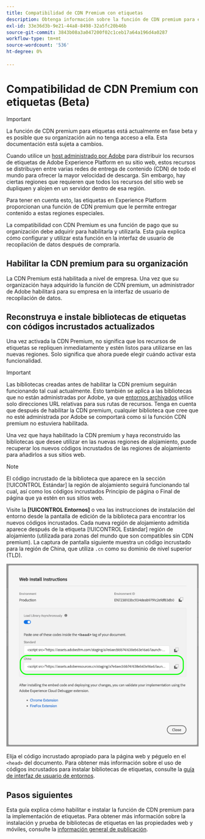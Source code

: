 ```yaml
---
title: Compatibilidad de CDN Premium con etiquetas
description: Obtenga información sobre la función de CDN premium para etiquetas y cómo se puede utilizar para entregar el contenido en varias regiones geográficas.
exl-id: 33e36d3b-9e21-44a8-8498-32a5fc20b46b
source-git-commit: 3843b08a3a047200f02c1ceb17a64a196d4a0287
workflow-type: tm+mt
source-wordcount: '536'
ht-degree: 0%

---
```


# Compatibilidad de CDN Premium con etiquetas (Beta)

>[!IMPORTANT]
>
>La función de CDN premium para etiquetas está actualmente en fase beta y es posible que su organización aún no tenga acceso a ella. Esta documentación está sujeta a cambios.

Cuando utilice un [host administrado por Adobe](./hosts/managed-by-adobe-host.md) para distribuir los recursos de etiquetas de Adobe Experience Platform en su sitio web, estos recursos se distribuyen entre varias redes de entrega de contenido (CDN) de todo el mundo para ofrecer la mayor velocidad de descarga. Sin embargo, hay ciertas regiones que requieren que todos los recursos del sitio web se dupliquen y alojen en un servidor dentro de esa región.

Para tener en cuenta esto, las etiquetas en Experience Platform proporcionan una función de CDN premium que le permite entregar contenido a estas regiones especiales.

La compatibilidad con CDN Premium es una función de pago que su organización debe adquirir para habilitarla y utilizarla. Esta guía explica cómo configurar y utilizar esta función en la interfaz de usuario de recopilación de datos después de comprarla.

## Habilitar la CDN premium para su organización

La CDN Premium está habilitada a nivel de empresa. Una vez que su organización haya adquirido la función de CDN premium, un administrador de Adobe habilitará para su empresa en la interfaz de usuario de recopilación de datos.

## Reconstruya e instale bibliotecas de etiquetas con códigos incrustados actualizados

Una vez activada la CDN Premium, no significa que los recursos de etiquetas se repliquen inmediatamente y estén listos para utilizarse en las nuevas regiones. Solo significa que ahora puede elegir cuándo activar esta funcionalidad.

>[!IMPORTANT]
>
>Las bibliotecas creadas antes de habilitar la CDN premium seguirán funcionando tal cual actualmente. Esto también se aplica a las bibliotecas que no están administradas por Adobe, ya que [entornos archivados](./environments.md#archive) utilice solo direcciones URL relativas para sus rutas de recursos. Tenga en cuenta que después de habilitar la CDN premium, cualquier biblioteca que cree que no esté administrada por Adobe se comportará como si la función CDN premium no estuviera habilitada.

Una vez que haya habilitado la CDN premium y haya reconstruido las bibliotecas que desee utilizar en las nuevas regiones de alojamiento, puede recuperar los nuevos códigos incrustados de las regiones de alojamiento para añadirlos a sus sitios web.

>[!NOTE]
>
>El código incrustado de la biblioteca que aparece en la sección [!UICONTROL Estándar] la región de alojamiento seguirá funcionando tal cual, así como los códigos incrustados Principio de página o Final de página que ya estén en sus sitios web.

Visite la **[!UICONTROL Entornos]** o vea las instrucciones de instalación del entorno desde la pantalla de edición de la biblioteca para encontrar los nuevos códigos incrustados. Cada nueva región de alojamiento admitida aparece después de la etiqueta [!UICONTROL Estándar] región de alojamiento (utilizada para zonas del mundo que son compatibles sin CDN premium). La captura de pantalla siguiente muestra un código incrustado para la región de China, que utiliza `.cn` como su dominio de nivel superior (TLD).

![Código incrustado de la región de China](../../images/ui/publishing/premium-cdn/embed-codes.png)

Elija el código incrustado apropiado para la página web y péguelo en el `<head>` del documento. Para obtener más información sobre el uso de códigos incrustados para instalar bibliotecas de etiquetas, consulte la [guía de interfaz de usuario de entornos](./environments.md#installation).

## Pasos siguientes

Esta guía explica cómo habilitar e instalar la función de CDN premium para la implementación de etiquetas. Para obtener más información sobre la instalación y prueba de bibliotecas de etiquetas en las propiedades web y móviles, consulte la [información general de publicación](./overview.md).
